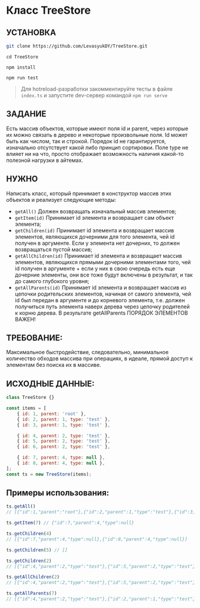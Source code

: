# Класс TreeStore

## УСТАНОВКА
```sh
git clone https://github.com/LevasyukDY/TreeStore.git
```
```
cd TreeStore
```
```
npm install
```
```
npm run test
```

> Для hotreload-разработки закомментируйте тесты в файле `index.ts` и запустите dev-сервер командой `npm run serve`

## ЗАДАНИЕ
Есть массив объектов, которые имеют поля id и parent, через которые их можно связать в дерево и некоторые произвольные поля. Id может быть как числом, так и строкой. Порядок id не гарантируется, изначально отсутствует какой либо принцип сортировки. Поле type не влияет ни на что, просто отображает возможность наличия какой-то полезной нагрузки в айтемах. 

## НУЖНО 
Написать класс, который принимает в конструктор массив этих объектов и реализует следующие методы:
- `getAll()` Должен возвращать изначальный массив элементов;
- `getItem(id)` Принимает id элемента и возвращает сам объект элемента;
- `getChildren(id)` Принимает id элемента и возвращает массив элементов, являющихся дочерними для того элемента, чей id получен в аргументе. Если у элемента нет дочерних, то должен возвращаться пустой массив;
- `getAllChildren(id)` Принимает id элемента и возвращает массив элементов, являющихся прямыми дочерними элементами того, чей id получен в аргументе + если у них в свою очередь есть еще дочерние элементы, они все тоже будут включены в результат, и так до самого глубокого уровня;
- `getAllParents(id)` Принимает id элемента и возвращает массив из цепочки родительских элементов, начиная от самого элемента, чей id был передан в аргументе и до корневого элемента, т.е. должен получиться путь элемента наверх дерева через цепочку родителей к корню дерева. В результате getAllParents ПОРЯДОК ЭЛЕМЕНТОВ ВАЖЕН!
 
## ТРЕБОВАНИЕ: 
Максимальное быстродействие, следовательно, минимальное количество обходов массива при операциях, в идеале, прямой доступ к элементам без поиска их в массиве.

## ИСХОДНЫЕ ДАННЫЕ:
```js
class TreeStore {}

const items = [
    { id: 1, parent: 'root' },
    { id: 2, parent: 1, type: 'test' },
    { id: 3, parent: 1, type: 'test' },

    { id: 4, parent: 2, type: 'test' },
    { id: 5, parent: 2, type: 'test' },
    { id: 6, parent: 2, type: 'test' },

    { id: 7, parent: 4, type: null },
    { id: 8, parent: 4, type: null },
];
const ts = new TreeStore(items);
```

## Примеры использования:
```js
ts.getAll() 
// [{"id":1,"parent":"root"},{"id":2,"parent":1,"type":"test"},{"id":3,"parent":1,"type":"test"},{"id":4,"parent":2,"type":"test"},{"id":5,"parent":2,"type":"test"},{"id":6,"parent":2,"type":"test"},{"id":7,"parent":4,"type":null},{"id":8,"parent":4,"type":null}]
```

```js
ts.getItem(7) // {"id":7,"parent":4,"type":null}
``` 

```js
ts.getChildren(4) 
// [{"id":7,"parent":4,"type":null},{"id":8,"parent":4,"type":null}]
```

```js
ts.getChildren(5) // []
```

```js
ts.getChildren(2) 
// [{"id":4,"parent":2,"type":"test"},{"id":5,"parent":2,"type":"test"},{"id":6,"parent":2,"type":"test"}]
```

```js
ts.getAllChildren(2) 
// [{"id":4,"parent":2,"type":"test"},{"id":5,"parent":2,"type":"test"},{"id":6,"parent":2,"type":"test"},{"id":7,"parent":4,"type":null},{"id":8,"parent":4,"type":null}]
```

```js
ts.getAllParents(7) 
// [{"id":4,"parent":2,"type":"test"},{"id":2,"parent":1,"type":"test"},{"id":1,"parent":"root"}]
```